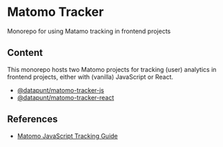 # Matomo Tracker

Monorepo for using Matamo tracking in frontend projects

## Content

This monorepo hosts two Matomo projects for tracking (user) analytics in frontend projects, either with (vanilla) JavaScript or React.

- [@datapunt/matomo-tracker-js](https://github.com/Amsterdam/matomo-tracker/packages/js)
- [@datapunt/matomo-tracker-react](https://github.com/Amsterdam/matomo-tracker/packages/react)

## References

- [Matomo JavaScript Tracking Guide](https://developer.matomo.org/guides/tracking-javascript-guide)
